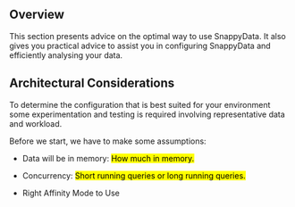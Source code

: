## Overview
This section presents advice on the optimal way to use SnappyData. It also gives you practical advice to assist you in configuring SnappyData and efficiently analysing your data.

## Architectural Considerations

To determine the configuration that is best suited for your environment some experimentation and testing is required involving representative data and workload.

Before we start, we have to make some assumptions:

* Data will be in memory: <mark>How much in memory.</mark>

* Concurrency:  <mark>Short running queries or long running queries.</mark>

* Right Affinity Mode to Use